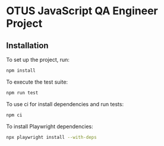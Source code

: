 # OTUS JavaScript QA Engineer Project

## Installation

To set up the project, run:

```bash
npm install
```

To execute the test suite:

```bash
npm run test
```

To use ci for install dependencies and run tests:
```bash
npm ci
```

To install Playwright dependencies:
```bash
npx playwright install --with-deps
```